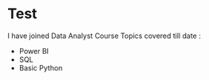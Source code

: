 # Test
I have joined Data Analyst Course 
Topics covered till date :
* Power BI
* SQL
* Basic Python
